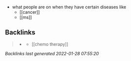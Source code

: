 - what people are on when they have certain diseases like
	- [[cancer]]
	- [[ms]]



## Backlinks

> - [](chemo.md)
>   - [[chemo therapy]]

_Backlinks last generated 2022-01-28 07:55:20_
